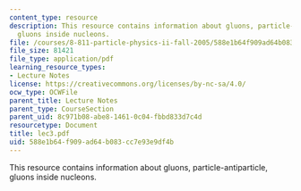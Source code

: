 ```yaml
---
content_type: resource
description: This resource contains information about gluons, particle-antiparticle,
  gluons inside nucleons.
file: /courses/8-811-particle-physics-ii-fall-2005/588e1b64f909ad64b083cc7e93e9df4b_lec3.pdf
file_size: 81421
file_type: application/pdf
learning_resource_types:
- Lecture Notes
license: https://creativecommons.org/licenses/by-nc-sa/4.0/
ocw_type: OCWFile
parent_title: Lecture Notes
parent_type: CourseSection
parent_uid: 8c971b08-abe8-1461-0c04-fbbd833d7c4d
resourcetype: Document
title: lec3.pdf
uid: 588e1b64-f909-ad64-b083-cc7e93e9df4b
---
```

This resource contains information about gluons, particle-antiparticle, gluons inside nucleons.